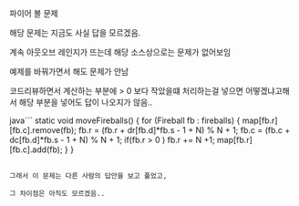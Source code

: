 파이어 볼 문제

해당 문제는 지금도 사실 답을 모르겠음.

계속 아웃오브 레인지가 뜨는데 해당 소스상으로는 문제가 없어보임

예제를 바꿔가면서 해도 문제가 안남

코드리뷰하면서 계산하는 부분에 > 0 보다 작았을떄 처리하는걸 넣으면 어떻겠냐고해서 해당 부분을 넣어도 답이 나오지가 않음..

java```
static void moveFireballs() {
    for (Fireball fb : fireballs) {
        map[fb.r][fb.c].remove(fb);
        fb.r = (fb.r + dr[fb.d]*fb.s - 1 + N) % N + 1;
        fb.c = (fb.c + dc[fb.d]*fb.s - 1 + N) % N + 1;
        if(fb.r > 0 )  fb.r += N +1;
    map[fb.r][fb.c].add(fb);
    }
}
```

그래서 이 문제는 다른 사람의 답안을 보고 풀었고,

그 차이점은 아직도 모르겠음..